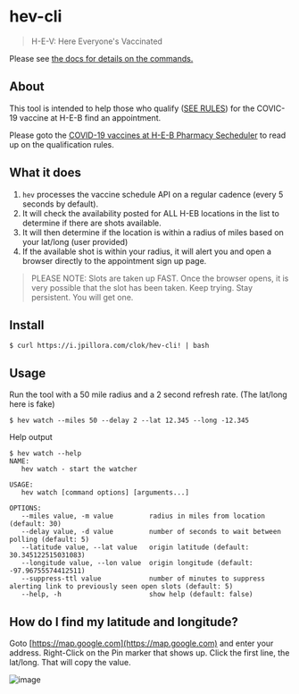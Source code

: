 # hev-cli

> H-E-V: Here Everyone's Vaccinated

Please see [the docs for details on the commands.](./docs/hev.md)

## About

This tool is intended to help those who qualify ([SEE RULES](https://vaccine.heb.com/scheduler)) for the COVIC-19 vaccine at H-E-B find an appointment.

Please goto the [COVID-19 vaccines at H-E-B Pharmacy Secheduler](https://vaccine.heb.com/scheduler) to read up on the qualification rules.

## What it does

1. `hev` processes the vaccine schedule API on a regular cadence (every 5 seconds by default).
1. It will check the availability posted for ALL H-EB locations in the list to determine if there are shots available.
1. It will then determine if the location is within a radius of miles based on your lat/long (user provided)
1. If the available shot is within your radius, it will alert you and open a browser directly to the appointment sign up page.

> PLEASE NOTE: Slots are taken up FAST. Once the browser opens, it is very possible that the slot has been taken. Keep trying. Stay persistent. You will get one.

## Install

```
$ curl https://i.jpillora.com/clok/hev-cli! | bash
```

## Usage

Run the tool with a 50 mile radius and a 2 second refresh rate. (The lat/long here is fake)
```
$ hev watch --miles 50 --delay 2 --lat 12.345 --long -12.345
```

Help output
```
$ hev watch --help
NAME:
   hev watch - start the watcher

USAGE:
   hev watch [command options] [arguments...]

OPTIONS:
   --miles value, -m value         radius in miles from location (default: 30)
   --delay value, -d value         number of seconds to wait between polling (default: 5)
   --latitude value, --lat value   origin latitude (default: 30.345122515031083)
   --longitude value, --lon value  origin longitude (default: -97.96755574412511)
   --suppress-ttl value            number of minutes to suppress alerting link to previously seen open slots (default: 5)
   --help, -h                      show help (default: false)
```

## How do I find my latitude and longitude?

Goto [https://map.google.com](https://map.google.com) and enter your address. Right-Click on the Pin marker that shows up. Click the first line, the lat/long. That will copy the value.

![image](https://user-images.githubusercontent.com/1429775/111990513-539ced00-8ae1-11eb-9bcd-c3999933adc1.png)
